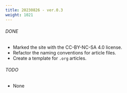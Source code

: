 ```yaml
---
title: 20230826 - ver.0.3 
weight: 1021
---
```


###### DONE
- Marked the site with the CC-BY-NC-SA 4.0 license.
- Refactor the naming conventions for article files.
- Create a template for `.org` articles.

###### TODO
- None